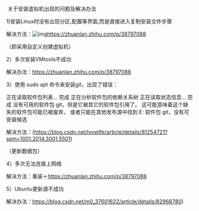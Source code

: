 ​                                              关于安装虚拟机出现的问题及解决办法

1)安装Linux时没有出现分区,配置等界面,而是直接进入复制安装文件步骤

解决方法：![img](file:///C:\Users\huawei\AppData\Roaming\Tencent\QQTempSys\8LDO48C$8@[GWU0353$FOVS.png)https://zhuanlan.zhihu.com/p/38797088

（即采用自定义创建虚拟机）

2）多次安装VMtools不成功

解决办法：https://zhuanlan.zhihu.com/p/38797088

3）使用 sudo apt 命令来安装git，出现了错误：

正在读取软件包列表... 完成
正在分析软件包的依赖关系树 
正在读取状态信息... 完成 
没有可用的软件包 git，但是它被其它的软件包引用了。
这可能意味着这个缺失的软件包可能已被废弃，
或者只能在其他发布源中找到
E: 软件包 git，没有可安装候选

解决方法：(https://blog.csdn.net/lvoelife/article/details/81254721?spm=1001.2014.3001.5501)

（更新数据包）

4）多次无法连接上网络

解决方法：重装＋https://zhuanlan.zhihu.com/p/38797088

5）Ubuntu更新源不成功

解决办法：https://blog.csdn.net/m0_37601622/article/details/82968780)